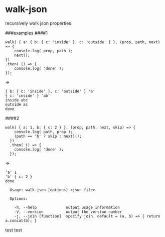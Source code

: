 # walk-json

recursively walk json properties

###examples
####1 
```    
walk( { a: { b: { c: 'inside' }, c: 'outside' } }, (prop, path, next) => {
	console.log( prop, path ); 
	next();
})
.then( () => {
	console.log( 'done' ); 
});
```
=> 
```
{ b: { c: 'inside' }, c: 'outside' } 'a'
{ c: 'inside' } 'ab'
inside abc
outside ac
done
```

####2
```  
walk( { a: 1, b: { c: 2 } }, (prop, path, next, skip) => {
    console.log( path, prop ); 
    (path == 'b' ? skip : next)();
  })
  .then( () => {
    console.log( 'done' );
  });
```  
=>
```
'a' 1
'b' { c: 2 }
done
```


```
  Usage: walk-json [options] <json file>

  Options:

    -h, --help             output usage information
    -V, --version          output the version number
    -j, --join [function]  specify join. default = (a, b) => { return a.concat(b); }
```
test
test
